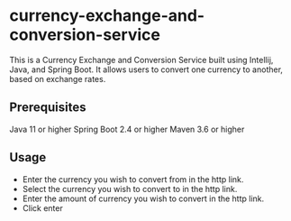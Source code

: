 # currency-exchange-and-conversion-service
This is a Currency Exchange and Conversion Service built using Intellij, Java, and Spring Boot. It allows users to convert one currency to another, based on exchange rates.
## Prerequisites
Java 11 or higher
Spring Boot 2.4 or higher
Maven 3.6 or higher
## Usage
- Enter the currency you wish to convert from in the http link.
- Select the currency you wish to convert to in the http link.
- Enter the amount of currency you wish to convert in the http link.
- Click enter
